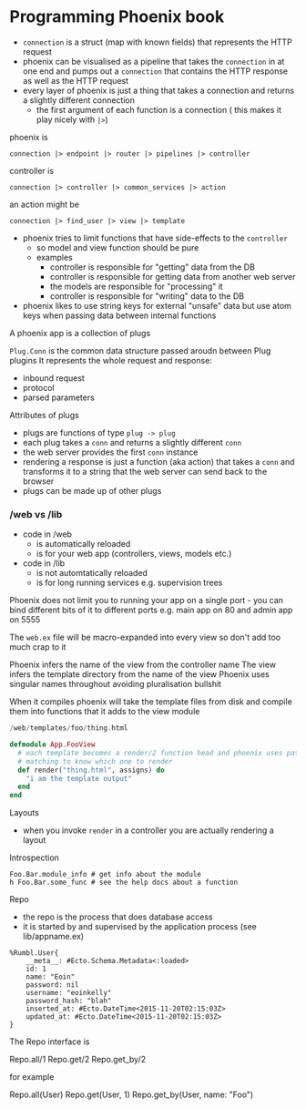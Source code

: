 # Programming Phoenix book

* `connection` is a struct (map with known fields) that represents the HTTP request
* phoenix can be visualised as a pipeline that takes the `connection` in at one
  end and pumps out a `connection` that contains the HTTP response as well as
  the HTTP request
* every layer of phoenix is just a thing that takes a connection and returns a
  slightly different connection
    * the first argument of each function is a connection ( this makes it play nicely with `|>`)

phoenix is

```
connection |> endpoint |> router |> pipelines |> controller
```

controller is

```
connection |> controller |> common_services |> action
```

an action might be

```
connection |> find_user |> view |> template
```

* phoenix tries to limit functions that have side-effects to the `controller`
    * so model and view function should be pure
    * examples
        * controller is responsible for "getting" data from the DB
        * controller is responsible for getting data from another web server
        * the models are responsible for "processing" it
        * controller is responsible for "writing" data to the DB
* phoenix likes to use string keys for external "unsafe" data but use atom keys
  when passing data between internal functions

A phoenix app is a collection of plugs

`Plug.Conn` is the common data structure passed aroudn between Plug plugins It
represents the whole request and response:

* inbound request
* protocol
* parsed parameters

Attributes of plugs

* plugs are functions of type `plug -> plug`
* each plug takes a `conn` and returns a slightly different `conn`
* the web server provides the first `conn` instance
* rendering a response is just a function (aka action) that takes a `conn` and
  transforms it to a string that the web server can send back to the browser
* plugs can be made up of other plugs

### /web vs /lib

* code in /web
    * is automatically reloaded
    * is for your web app (controllers, views, models etc.)
* code in /lib
    * is not automtatically reloaded
    * is for long running services e.g. supervision trees

Phoenix does not limit you to running your app on a single port - you can bind
different bits of it to different ports e.g. main app on 80 and admin app on
5555

The `web.ex` file will be macro-expanded into every view so don't add too much
crap to it

Phoenix infers the name of the view from the controller name
The view infers the template directory from the name of the view
Phoenix uses singular names throughout avoiding pluralisation bullshit

When it compiles phoenix will take the template files from disk and compile
them into functions that it adds to the view module


```elixir
/web/templates/foo/thing.html

defmodule App.FooView
  # each template becomes a render/2 function head and phoenix uses pattern
  # matching to know which one to render
  def render("thing.html", assigns) do
    "i am the template output"
  end
end
```

Layouts

* when you invoke `render` in a controller you are actually rendering a layout

Introspection

```
Foo.Bar.module_info # get info about the module
h Foo.Bar.some_func # see the help docs about a function
```

Repo

* the repo is the process that does database access
* it is started by and supervised by the application process (see lib/appname.ex)


```
%Rumbl.User{
    __meta__: #Ecto.Schema.Metadata<:loaded>
    id: 1
    name: "Eoin"
    password: nil
    username: "eoinkelly"
    password_hash: "blah"
    inserted_at: #Ecto.DateTime<2015-11-20T02:15:03Z>
    updated_at: #Ecto.DateTime<2015-11-20T02:15:03Z>
}
```

The Repo interface is

Repo.all/1
Repo.get/2
Repo.get_by/2

for example

Repo.all(User)
Repo.get(User, 1)
Repo.get_by(User, name: "Foo")

